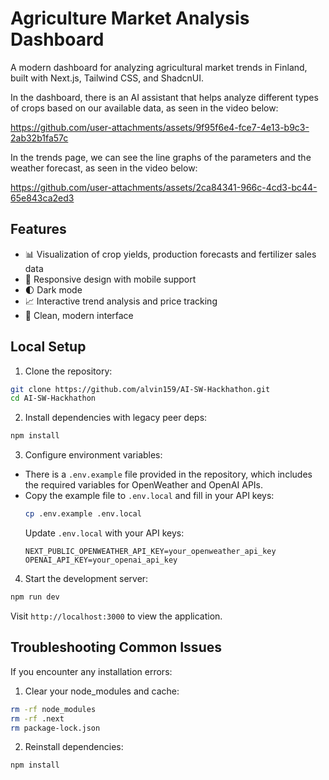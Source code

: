 # Agriculture Market Analysis Dashboard

A modern dashboard for analyzing agricultural market trends in Finland, built with Next.js, Tailwind CSS, and ShadcnUI.

In the dashboard, there is an AI assistant that helps analyze different types of crops based on our available data, as seen in the video below:

https://github.com/user-attachments/assets/9f95f6e4-fce7-4e13-b9c3-2ab32b1fa57c

In the trends page, we can see the line graphs of the parameters and the weather forecast, as seen in the video below:

https://github.com/user-attachments/assets/2ca84341-966c-4cd3-bc44-65e843ca2ed3

## Features

- 📊 Visualization of crop yields, production forecasts and fertilizer sales data
- 📱 Responsive design with mobile support
- 🌓 Dark mode
- 📈 Interactive trend analysis and price tracking
- 🎨 Clean, modern interface

## Local Setup

1. Clone the repository:
```bash
git clone https://github.com/alvin159/AI-SW-Hackhathon.git
cd AI-SW-Hackhathon
```

2. Install dependencies with legacy peer deps:
```bash
npm install
```

3. Configure environment variables:  
- There is a `.env.example` file provided in the repository, which includes the required variables for OpenWeather and OpenAI APIs.  
- Copy the example file to `.env.local` and fill in your API keys:
    ```bash
    cp .env.example .env.local
    ```
    Update `.env.local` with your API keys:
    ```env
    NEXT_PUBLIC_OPENWEATHER_API_KEY=your_openweather_api_key
    OPENAI_API_KEY=your_openai_api_key
    ```



4. Start the development server:
```bash
npm run dev
```

Visit `http://localhost:3000` to view the application.

## Troubleshooting Common Issues

If you encounter any installation errors:

1. Clear your node_modules and cache:
```bash
rm -rf node_modules
rm -rf .next
rm package-lock.json
```

2. Reinstall dependencies:
```bash
npm install
```



